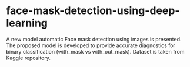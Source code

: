 # face-mask-detection-using-deep-learning
A new model automatic Face mask detection using images is presented. The proposed model is developed to provide accurate diagnostics for binary classification (with_mask vs with_out_mask). Dataset is taken from Kaggle repository.
